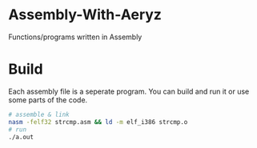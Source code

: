 # Assembly-With-Aeryz
Functions/programs written in Assembly

# Build 

Each assembly file is a seperate program. You can build and run it or use some parts
of the code. 

```sh
# assemble & link
nasm -felf32 strcmp.asm && ld -m elf_i386 strcmp.o
# run
./a.out 
```
